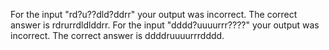 


For the input "rd?u??dld?ddrr" your output was incorrect. The correct answer is rdrurrdldlddrr.
For the input "dddd?uuuurrr????" your output was incorrect. The correct answer is ddddruuuurrrdddd.
